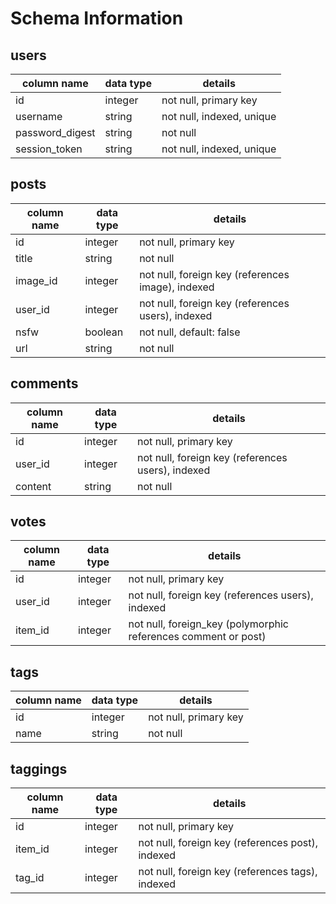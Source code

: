 # Schema Information

## users
column name     | data type | details
----------------|-----------|-----------------------
id              | integer   | not null, primary key
username        | string    | not null, indexed, unique
password_digest | string    | not null
session_token   | string    | not null, indexed, unique

## posts
column name | data type | details
------------|-----------|-----------------------
id          | integer   | not null, primary key
title       | string    | not null
image_id    | integer   | not null, foreign key (references image), indexed
user_id     | integer   | not null, foreign key (references users), indexed
nsfw        | boolean   | not null, default: false
url         | string    | not null

## comments
column name | data type | details
------------|-----------|-----------------------
id          | integer   | not null, primary key
user_id     | integer   | not null, foreign key (references users), indexed
content     | string    | not null

## votes
column name | data type | details
------------|-----------|-----------------------
id          | integer   | not null, primary key
user_id     | integer   | not null, foreign key (references users), indexed
item_id     | integer   | not null, foreign_key (polymorphic references comment or post)


## tags
column name | data type | details
------------|-----------|-----------------------
id          | integer   | not null, primary key
name        | string    | not null

## taggings
column name | data type | details
------------|-----------|-----------------------
id          | integer   | not null, primary key
item_id     | integer   | not null, foreign key (references post), indexed
tag_id      | integer   | not null, foreign key (references tags), indexed
